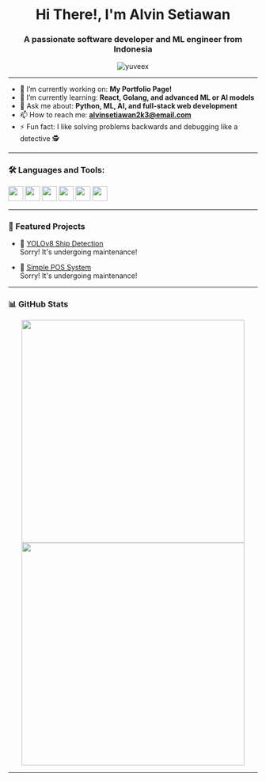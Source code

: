 <h1 align="center">Hi There!, I'm Alvin Setiawan</h1>
<h3 align="center">A passionate software developer and ML engineer from Indonesia</h3>

<p align="center">
  <img src="https://komarev.com/ghpvc/?username=yuveex&label=Profile%20views&color=0e75b6&style=flat" alt="yuveex" />
</p>

---

- 🔭 I’m currently working on: **My Portfolio Page!**
- 🌱 I’m currently learning: **React, Golang, and advanced ML or AI models**
- 💬 Ask me about: **Python, ML, AI, and full-stack web development**
- 📫 How to reach me: **alvinsetiawan2k3@email.com**
- ⚡ Fun fact: I like solving problems backwards and debugging like a detective 🕵️

---

### 🛠️ Languages and Tools:
<p align="left">
  <img src="https://cdn.jsdelivr.net/gh/devicons/devicon/icons/python/python-original.svg" height="30" />
  <img src="https://cdn.jsdelivr.net/gh/devicons/devicon/icons/javascript/javascript-original.svg" height="30" />
  <img src="https://cdn.jsdelivr.net/gh/devicons/devicon/icons/react/react-original.svg" height="30" />
  <img src="https://cdn.jsdelivr.net/gh/devicons/devicon/icons/flask/flask-original.svg" height="30" />
  <img src="https://cdn.jsdelivr.net/gh/devicons/devicon/icons/html5/html5-original.svg" height="30" />
  <img src="https://cdn.jsdelivr.net/gh/devicons/devicon/icons/css3/css3-original.svg" height="30" />
</p>

---

### 📌 Featured Projects

- 🚢 [YOLOv8 Ship Detection](https://github.com/yuveex/yolov8-ship-detection)  
  Sorry! It's undergoing maintenance!

- 🧠 [Simple POS System](https://github.com/yuveex/pos-system)  
  Sorry! It's undergoing maintenance!

---

### 📊 GitHub Stats

<p align="center">
  <img src="https://github-readme-stats.vercel.app/api?username=yuveex&show_icons=true&theme=github_dark" width="450" />
  <img src="https://github-readme-streak-stats.herokuapp.com/?user=yuveex&theme=github-dark-blue" width="450" />
</p>

---

<!-- ### 🌐 Connect with me -->

<!-- [![LinkedIn](https://img.shields.io/badge/LinkedIn-blue?logo=linkedin&style=for-the-badge)](https://www.linkedin.com/in/alvin-setiawan-a5bb73333/) -->
<!-- [![GitHub](https://img.shields.io/badge/GitHub-black?logo=github&style=for-the-badge)](https://github.com/yuveex) -->